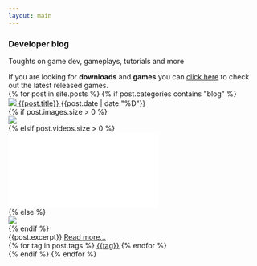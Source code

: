 ```yaml
---
layout: main
---
```


<div class="container-fluid">
	<div class="row">
		<div class="col-md-12">
			<div class="panel panel-post">
				<div class="panel-body text-center">
					<h3>Developer blog</h3>
					<p>Toughts on game dev, gameplays, tutorials and more</p>
				</div>
				<div class="panel-footer">
					If you are looking for <strong>downloads</strong> and <strong>games</strong> you can <a href="{{site.baseurl}}/games/">click here</a> to check out the latest released games.
				</div>
			</div>
		</div>
	</div>
</div>

<div class="row">
	<div class="col-md-12">
		{% for post in site.posts %}
			{% if post.categories contains "blog" %}
				<div class="panel panel-post">
					<div class="panel-heading">
						<a href="{{post.url}}">
							<img src="{{site.baseurl}}/assets/site/img/logo.png"/>
							{{post.title}}
						</a>
						<span class="pull-right text-muted">{{post.date | date:"%D"}}</span>
					</div>
					<div class="panel-body">
						{% if post.images.size > 0 %}
						<div class="col-md-3 hidden-xs">
							<a href="{{post.url}}">
								<img class="img-responsive img-thumbnail center-block" src="{{site.baseurl}}/assets/posts/{{post.images[0]}}" style="max-height: 256px;"/>
							</a>
						</div>
						{% elsif post.videos.size > 0 %}
						<div class="col-md-3 hidden-xs">
							<a href="{{post.url}}">
								<div class="embed-responsive embed-responsive-16by9">
									<iframe class="embed-responsive-item" src="{{post.videos[0]}}" frameborder="0" allowfullscreen></iframe>
								</div>
							</a>
						</div>
						{% else %}
						<div class="col-md-3 hidden-xs">
							<a href="{{post.url}}">
								<img class="img-responsive img-thumbnail center-block" src="{{site.baseurl}}/assets/site/img/empty-img.png" />
							</a>
						</div>
						{% endif %}
						<div class="col-md-9">
							{{post.excerpt}}
							<a href="{{post.url}}">Read more...</a>
						</div>
					</div>
					<div class="panel-footer text-right">
						<span class="text-muted">
							{% for tag in post.tags %}
								 <a href="#">{{tag}}</a>
							{% endfor %}
							<span class="text-muted glyphicon glyphicon-tag"> </span>
						</span>
					</div>
				</div>
			{% endif %}
		{% endfor %}
	</div>
</div>